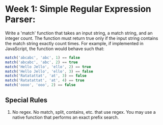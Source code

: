 # Week 1: Simple Regular Expression Parser:

Write a 'match' function that takes an input string, a match string, and an integer count. The function
must return true only if the input string contains the match string exactly count times. For example,
if implemented in JavaScript, the function would behave such that:

```javascript
match('abcabc', 'abc', 1) == false
match('abcabc', 'abc', 2) == true
match('Hello Jello', 'ello', 2) == true
match('Hello Jello', 'ello', 3) == false
match('Ratatattat', 'at', 3) == false
match('Ratatattat', 'at', 4) == true
match('oooo', 'ooo', 2) == false
```

## Special Rules

1. No regex. No match, split, contains, etc. that use regex. You may
   use a native function that performs an exact prefix search.
